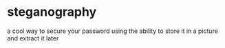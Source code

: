 # steganography
a cool way to secure your password using the ability to store it in a picture and extract it later 
